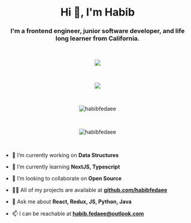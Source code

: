 <h1 align="center">Hi 👋, I'm Habib</h1>
<h3 align="center">I'm a frontend engineer, junior software developer, and life long learner from California.</h3>&nbsp;&nbsp;




<p align='center'>
    <a href="https://www.linkedin.com/in/habibullah-fedaee/">
    <img src="https://img.shields.io/badge/linkedin-%230077B5.svg?&style=for-the-badge&logo=linkedin&logoColor=white" /></a>
</p>&nbsp;&nbsp;

<p align='center'>
  <a href="#"><img src="https://badges.pufler.dev/visits/miragekamran/miragekamran"></a>
</p>&nbsp;&nbsp;

<p align='center'>
    <img align="center" src="https://github-readme-stats.vercel.app/api/top-langs/?username=habibfedaee&layout=compact" alt="habibfedaee" />
</p>&nbsp;&nbsp;


<p align='center'>
    <img align="center" src="https://github-readme-stats.vercel.app/api?username=habibfedaee&show_icons=true&theme=radical" alt="habibfedaee" /></p>&nbsp;&nbsp;



- 🔭 I’m currently working on **Data Structures**

- 🌱 I’m currently learning **NextJS, Typescript**

- 👯 I’m looking to collaborate on **Open Source**

- 👨‍💻 All of my projects are available at **[github.com/habibfedaee](https://github.com/habibfedaee?tab=repositories)**

- 💬 Ask me about **React, Redux, JS, Python, Java**

- 📫 I can be reachable at **habib.fedaee@outlook.com**
